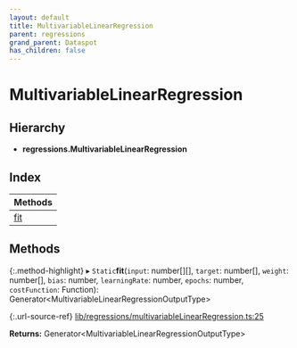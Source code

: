 ```yaml
---
layout: default
title: MultivariableLinearRegression
parent: regressions
grand_parent: Dataspot
has_children: false
---
```


# MultivariableLinearRegression

## Hierarchy

* **regressions.MultivariableLinearRegression**

## Index

| Methods |
|-----------|
| [fit](#fit) |

## Methods

{:.method-highlight}
▸ `Static`**fit**(`input`: number[][], `target`: number[], `weight`: number[], `bias`: number, `learningRate`: number, `epochs`: number, `costFunction`: Function): Generator\<MultivariableLinearRegressionOutputType>

{:.url-source-ref}
[lib/regressions/multivariableLinearRegression.ts:25](https://github.com/ascentcore/dataspot/blob/ab10b2a/lib/regressions/multivariableLinearRegression.ts#L25)

**Returns:** Generator\<MultivariableLinearRegressionOutputType>
